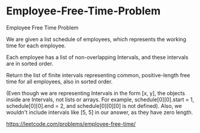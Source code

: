 # Employee-Free-Time-Problem
Employee Free Time Problem


We are given a list schedule of employees, which represents the working time for each employee.

Each employee has a list of non-overlapping Intervals, and these intervals are in sorted order.

Return the list of finite intervals representing common, positive-length free time for all employees, also in sorted order.

(Even though we are representing Intervals in the form [x, y], the objects inside are Intervals, not lists or arrays. For example, schedule[0][0].start = 1, schedule[0][0].end = 2, and schedule[0][0][0] is not defined).  Also, we wouldn't include intervals like [5, 5] in our answer, as they have zero length.

https://leetcode.com/problems/employee-free-time/
